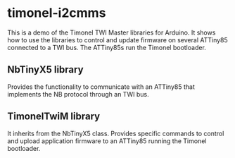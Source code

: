 timonel-i2cmms
==============

This is a demo of the Timonel TWI Master libraries for Arduino. It shows how to use the libraries to control and update firmware on several ATTiny85 connected to a TWI bus. The ATTiny85s run the Timonel bootloader.

NbTinyX5 library
----------------
Provides the functionality to communicate with an ATTiny85 that implements the NB protocol through an TWI bus.

TimonelTwiM library
-------------------
It inherits from the NbTinyX5 class. Provides specific commands to control and upload application firmware to an ATTiny85 running the Timonel bootloader.
